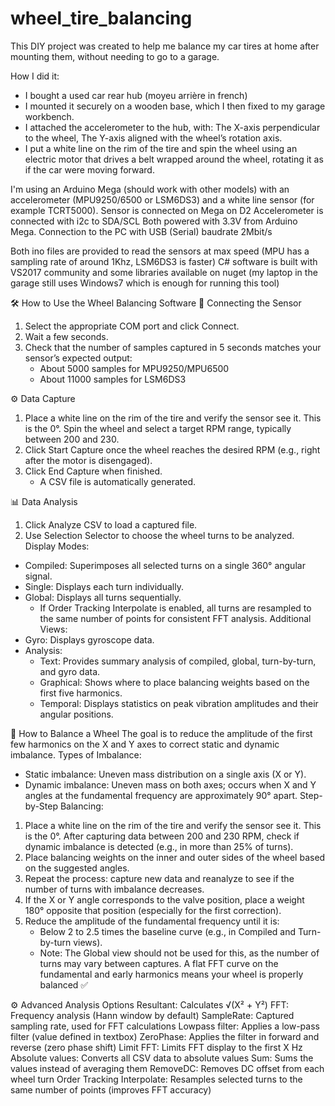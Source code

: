 # wheel_tire_balancing
This DIY project was created to help me balance my car tires at home after mounting them, without needing to go to a garage.

How I did it:
- I bought a used car rear hub (moyeu arrière in french)
- I mounted it securely on a wooden base, which I then fixed to my garage workbench.
- I attached the accelerometer to the hub, with:
      The X-axis perpendicular to the wheel,
      The Y-axis aligned with the wheel’s rotation axis.
- I put a white line on the rim of the tire and spin the wheel using an electric motor that drives a belt wrapped around the wheel, rotating it as if the car were moving forward.

I'm using an Arduino Mega (should work with other models) with an accelerometer (MPU9250/6500 or LSM6DS3) and a white line sensor (for example TCRT5000).
Sensor is connected on Mega on D2
Accelerometer is connected with i2c to SDA/SCL
Both powered with 3.3V from Arduino Mega.
Connection to the PC with USB (Serial) baudrate 2Mbit/s

Both ino files are provided to read the sensors at max speed (MPU has a sampling rate of around 1Khz, LSM6DS3 is faster)
C# software is built with VS2017 community and some libraries available on nuget (my laptop in the garage still uses Windows7 which is enough for running this tool)

🛠️ How to Use the Wheel Balancing Software
🔌 Connecting the Sensor
1. Select the appropriate COM port and click Connect.
2. Wait a few seconds.
3. Check that the number of samples captured in 5 seconds matches your sensor’s expected output:
   - About 5000 samples for MPU9250/MPU6500
   - About 11000 samples for LSM6DS3

⚙️ Data Capture
1. Place a white line on the rim of the tire and verify the sensor see it. This is the 0°. Spin the wheel and select a target RPM range, typically between 200 and 230.
2. Click Start Capture once the wheel reaches the desired RPM (e.g., right after the motor is disengaged).
3. Click End Capture when finished.
   - A CSV file is automatically generated.

📊 Data Analysis
1. Click Analyze CSV to load a captured file.
2. Use Selection Selector to choose the wheel turns to be analyzed.
Display Modes:
 - Compiled: Superimposes all selected turns on a single 360° angular signal.
 - Single: Displays each turn individually.
 - Global: Displays all turns sequentially.
   - If Order Tracking Interpolate is enabled, all turns are resampled to the same number of points for consistent FFT analysis.
Additional Views:
 - Gyro: Displays gyroscope data.
 - Analysis:
   - Text: Provides summary analysis of compiled, global, turn-by-turn, and gyro data.
   - Graphical: Shows where to place balancing weights based on the first five harmonics.
   - Temporal: Displays statistics on peak vibration amplitudes and their angular positions.

🧭 How to Balance a Wheel
The goal is to reduce the amplitude of the first few harmonics on the X and Y axes to correct static and dynamic imbalance.
Types of Imbalance:
 - Static imbalance: Uneven mass distribution on a single axis (X or Y).
 - Dynamic imbalance: Uneven mass on both axes; occurs when X and Y angles at the fundamental frequency are approximately 90° apart.
Step-by-Step Balancing:
1. Place a white line on the rim of the tire and verify the sensor see it. This is the 0°. After capturing data between 200 and 230 RPM, check if dynamic imbalance is detected (e.g., in more than 25% of turns).
2. Place balancing weights on the inner and outer sides of the wheel based on the suggested angles.
3. Repeat the process: capture new data and reanalyze to see if the number of turns with imbalance decreases.
4. If the X or Y angle corresponds to the valve position, place a weight 180° opposite that position (especially for the first correction).
5. Reduce the amplitude of the fundamental frequency until it is:
   - Below 2 to 2.5 times the baseline curve (e.g., in Compiled and Turn-by-turn views).
   - Note: The Global view should not be used for this, as the number of turns may vary between captures.
A flat FFT curve on the fundamental and early harmonics means your wheel is properly balanced ✅

⚙️ Advanced Analysis Options
Resultant: Calculates √(X² + Y²)
FFT: Frequency analysis (Hann window by default)
SampleRate: Captured sampling rate, used for FFT calculations
Lowpass filter: Applies a low-pass filter (value defined in textbox)
ZeroPhase: Applies the filter in forward and reverse (zero phase shift)
Limit FFT: Limits FFT display to the first X Hz
Absolute values: Converts all CSV data to absolute values
Sum: Sums the values instead of averaging them
RemoveDC: Removes DC offset from each wheel turn
Order Tracking Interpolate: Resamples selected turns to the same number of points (improves FFT accuracy)




